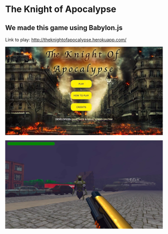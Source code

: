  # The Knight of Apocalypse
 
## We made this game using Babylon.js

Link to play: http://theknightofapocalypse.herokuapp.com/

![menu](Pictures/pic1.png)

![game play](Pictures/pic2.png)
